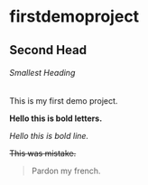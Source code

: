 # firstdemoproject

## Second Head

###### Smallest Heading


This is my first demo project.

**Hello this is bold letters.**

*Hello this is bold line.*

~~This was mistake.~~

> Pardon my french.
